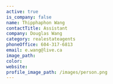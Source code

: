 ```yaml
---
active: true
is_company: false
name: Thipphaphon Wang
contactTitle: Assistant
company: Douglas Wang
category: realestateagents
phoneOffice: 604-317-6813
email: e.wang@live.ca
image_path:
color:
website:
profile_image_path: /images/person.png
---
```



